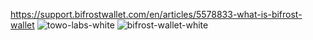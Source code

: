 https://support.bifrostwallet.com/en/articles/5578833-what-is-bifrost-wallet
![towo-labs-white](https://github.com/NODEWEAR/LTA/assets/140753300/6d8a11ac-a624-4079-a69c-a9705c68f50b)
![bifrost-wallet-white](https://github.com/NODEWEAR/LTA/assets/140753300/96dd9db3-de24-464b-a601-14d45e5f8456)
